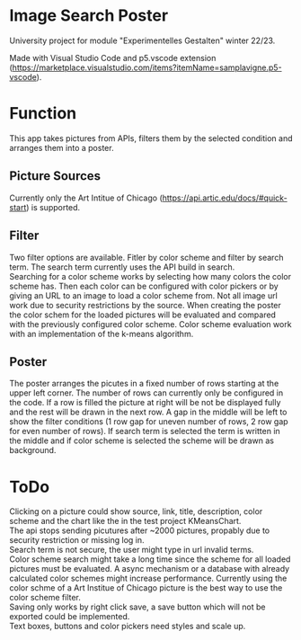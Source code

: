 # Image Search Poster
 University project for module "Experimentelles Gestalten" winter 22/23.

 Made with Visual Studio Code and p5.vscode extension (https://marketplace.visualstudio.com/items?itemName=samplavigne.p5-vscode).


# Function
 This app takes pictures from APIs, filters them by the selected condition and arranges them into a poster. 

## Picture Sources
 Currently only the Art Intitue of Chicago (https://api.artic.edu/docs/#quick-start) is supported. 

## Filter
 Two filter options are available. Fitler by color scheme and filter by search term. The search term currently uses the API build in search.<br />
 Searching for a color scheme works by selecting how many colors the color scheme has. Then each color can be configured with color pickers or by giving an URL to an image to load a color scheme from. Not all image url work due to security restrictions by the source. When creating the poster the color schem for the loaded pictures will be evaluated and compared with the previously configured color scheme. Color scheme evaluation work with an implementation of the k-means algorithm.

## Poster
 The poster arranges the picutes in a fixed number of rows starting at the upper left corner. The number of rows can currently only be configured in the code. If a row is filled the picture at right will be not be displayed fully and the rest will be drawn in the next row. A gap in the middle will be left to show the filter conditions (1 row gap for uneven number of rows, 2 row gap for even number of rows). If search term is selected the term is written in the middle and if color scheme is selected the scheme will be drawn as background.

# ToDo
 Clicking on a picture could show source, link, title, description, color scheme and the chart like the in the test project KMeansChart.<br />
 The api stops sending picutures after ~2000 pictures, propably due to security restriction or missing log in. <br />
 Search term is not secure, the user might type in url invalid terms.<br />
 Color scheme search might take a long time since the scheme for all loaded pictures must be evaluated. A async mechanism or a database with already calculated color schemes might increase performance. Currently using the color schme of a Art Institue of Chicago picture is the best way to use the color scheme filter.<br />
 Saving only works by right click save, a save button which will not be exported could be implemented.<br />
 Text boxes, buttons and color pickers need styles and scale up.